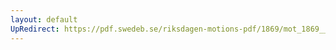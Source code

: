```yaml
---
layout: default
UpRedirect: https://pdf.swedeb.se/riksdagen-motions-pdf/1869/mot_1869__ak__00186/mot_1869__ak__00186_002.pdf
---
```

